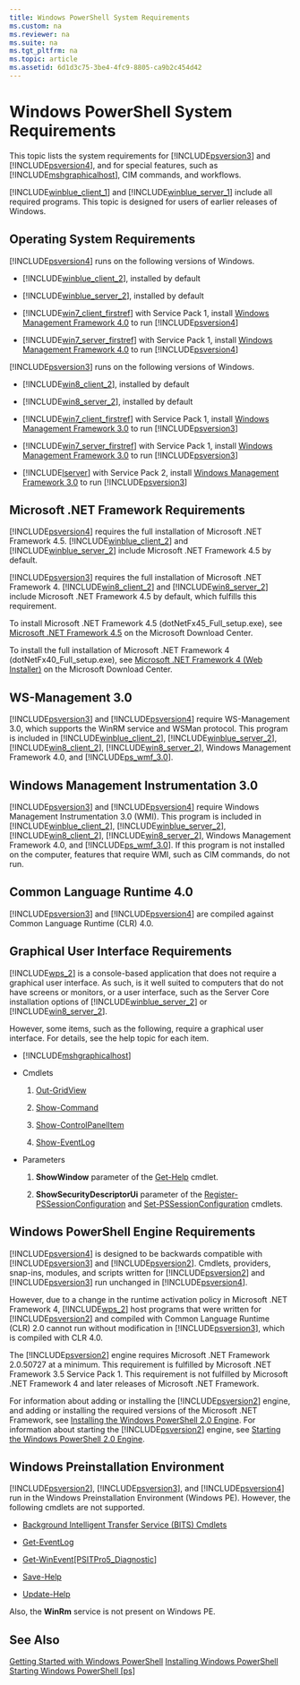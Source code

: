 ```yaml
---
title: Windows PowerShell System Requirements
ms.custom: na
ms.reviewer: na
ms.suite: na
ms.tgt_pltfrm: na
ms.topic: article
ms.assetid: 6d1d3c75-3be4-4fc9-8805-ca9b2c454d42
---
```

# Windows PowerShell System Requirements
This topic lists the system requirements for [!INCLUDE[psversion3](../Token/psversion3_md.md)] and [!INCLUDE[psversion4](../Token/psversion4_md.md)], and for special features, such as [!INCLUDE[mshgraphicalhost](../Token/mshgraphicalhost_md.md)], CIM commands, and workflows.

[!INCLUDE[winblue_client_1](../Token/winblue_client_1_md.md)] and [!INCLUDE[winblue_server_1](../Token/winblue_server_1_md.md)] include all required programs. This topic is designed for users of earlier releases of Windows.

## Operating System Requirements
[!INCLUDE[psversion4](../Token/psversion4_md.md)] runs on the following versions of Windows.

-   [!INCLUDE[winblue_client_2](../Token/winblue_client_2_md.md)], installed by default

-   [!INCLUDE[winblue_server_2](../Token/winblue_server_2_md.md)], installed by default

-   [!INCLUDE[win7_client_firstref](../Token/win7_client_firstref_md.md)] with Service Pack 1, install [Windows Management Framework 4.0](http://go.microsoft.com/fwlink/?LinkId=293881) to run [!INCLUDE[psversion4](../Token/psversion4_md.md)]

-   [!INCLUDE[win7_server_firstref](../Token/win7_server_firstref_md.md)] with Service Pack 1, install [Windows Management Framework 4.0](http://go.microsoft.com/fwlink/?LinkId=293881) to run [!INCLUDE[psversion4](../Token/psversion4_md.md)]

[!INCLUDE[psversion3](../Token/psversion3_md.md)] runs on the following versions of Windows.

-   [!INCLUDE[win8_client_2](../Token/win8_client_2_md.md)], installed by default

-   [!INCLUDE[win8_server_2](../Token/win8_server_2_md.md)], installed by default

-   [!INCLUDE[win7_client_firstref](../Token/win7_client_firstref_md.md)] with Service Pack 1, install [Windows Management Framework 3.0](http://www.microsoft.com/download/details.aspx?id=34595) to run [!INCLUDE[psversion3](../Token/psversion3_md.md)]

-   [!INCLUDE[win7_server_firstref](../Token/win7_server_firstref_md.md)] with Service Pack 1, install [Windows Management Framework 3.0](http://www.microsoft.com/download/details.aspx?id=34595) to run [!INCLUDE[psversion3](../Token/psversion3_md.md)]

-   [!INCLUDE[lserver](../Token/lserver_md.md)] with Service Pack 2, install [Windows Management Framework 3.0](http://www.microsoft.com/download/details.aspx?id=34595) to run [!INCLUDE[psversion3](../Token/psversion3_md.md)]

## Microsoft .NET Framework Requirements
[!INCLUDE[psversion4](../Token/psversion4_md.md)] requires the full installation of Microsoft .NET Framework 4.5. [!INCLUDE[winblue_client_2](../Token/winblue_client_2_md.md)] and [!INCLUDE[winblue_server_2](../Token/winblue_server_2_md.md)] include Microsoft .NET Framework 4.5 by default.

[!INCLUDE[psversion3](../Token/psversion3_md.md)] requires the full installation of Microsoft .NET Framework 4. [!INCLUDE[win8_client_2](../Token/win8_client_2_md.md)] and [!INCLUDE[win8_server_2](../Token/win8_server_2_md.md)] include Microsoft .NET Framework 4.5 by default, which fulfills this requirement.

To install Microsoft .NET Framework 4.5 (dotNetFx45\_Full\_setup.exe), see [Microsoft .NET Framework 4.5](http://go.microsoft.com/fwlink/?LinkID=242919) on the Microsoft Download Center.

To install the full installation of Microsoft .NET Framework 4 (dotNetFx40\_Full\_setup.exe), see [Microsoft .NET Framework 4 (Web Installer)](http://go.microsoft.com/fwlink/?LinkID=212931) on the Microsoft Download Center.

## WS\-Management 3.0
[!INCLUDE[psversion3](../Token/psversion3_md.md)] and [!INCLUDE[psversion4](../Token/psversion4_md.md)] require WS\-Management 3.0, which supports the WinRM service and WSMan protocol. This program is included in [!INCLUDE[winblue_client_2](../Token/winblue_client_2_md.md)], [!INCLUDE[winblue_server_2](../Token/winblue_server_2_md.md)], [!INCLUDE[win8_client_2](../Token/win8_client_2_md.md)], [!INCLUDE[win8_server_2](../Token/win8_server_2_md.md)], Windows Management Framework 4.0, and [!INCLUDE[ps_wmf_3.0](../Token/ps_wmf_3.0_md.md)].

## Windows Management Instrumentation 3.0
[!INCLUDE[psversion3](../Token/psversion3_md.md)] and [!INCLUDE[psversion4](../Token/psversion4_md.md)] require Windows Management Instrumentation 3.0 (WMI). This program is included in [!INCLUDE[winblue_client_2](../Token/winblue_client_2_md.md)], [!INCLUDE[winblue_server_2](../Token/winblue_server_2_md.md)], [!INCLUDE[win8_client_2](../Token/win8_client_2_md.md)], [!INCLUDE[win8_server_2](../Token/win8_server_2_md.md)], Windows Management Framework 4.0, and [!INCLUDE[ps_wmf_3.0](../Token/ps_wmf_3.0_md.md)]. If this program is not installed on the computer, features that require WMI, such as CIM commands, do not run.

## Common Language Runtime 4.0
[!INCLUDE[psversion3](../Token/psversion3_md.md)] and [!INCLUDE[psversion4](../Token/psversion4_md.md)] are compiled against Common Language Runtime (CLR) 4.0.

## Graphical User Interface Requirements
[!INCLUDE[wps_2](../Token/wps_2_md.md)] is a console\-based application that does not require a graphical user interface. As such, is it well suited to computers that do not have screens or monitors, or a user interface, such as the Server Core installation options of [!INCLUDE[winblue_server_2](../Token/winblue_server_2_md.md)] or [!INCLUDE[win8_server_2](../Token/win8_server_2_md.md)].

However, some items, such as the following, require a graphical user interface. For details, see the help topic for each item.

-   [!INCLUDE[mshgraphicalhost](../Token/mshgraphicalhost_md.md)]

-   Cmdlets

    1.  [Out-GridView](assetId:///70915a86-d753-464e-8349-cba02316154c)

    2.  [Show-Command](assetId:///65bba50b-91a8-49d5-80a2-a30fc684ba41)

    3.  [Show-ControlPanelItem](assetId:///0685d42c-37cc-498f-acf6-0ecfeb0cb162)

    4.  [Show-EventLog](assetId:///a3b0f5ad-0438-42c7-915b-d1b4793a431c)

-   Parameters

    1.  **ShowWindow** parameter of the [Get-Help](assetId:///1f46eeb4-49d7-4bec-bb29-395d9b42f54a) cmdlet.

    2.  **ShowSecurityDescriptorUi** parameter of the [Register-PSSessionConfiguration](assetId:///e9152ae2-bd6d-4056-9bc7-dc1893aa29ea) and [Set-PSSessionConfiguration](assetId:///b21fbad3-1759-4260-b206-dcb8431cd6ea) cmdlets.

## Windows PowerShell Engine Requirements
[!INCLUDE[psversion4](../Token/psversion4_md.md)] is designed to be backwards compatible with [!INCLUDE[psversion3](../Token/psversion3_md.md)] and [!INCLUDE[psversion2](../Token/psversion2_md.md)]. Cmdlets, providers, snap\-ins, modules, and scripts written for [!INCLUDE[psversion2](../Token/psversion2_md.md)] and [!INCLUDE[psversion3](../Token/psversion3_md.md)] run unchanged in [!INCLUDE[psversion4](../Token/psversion4_md.md)].

However, due to a change in the runtime activation policy in Microsoft .NET Framework 4, [!INCLUDE[wps_2](../Token/wps_2_md.md)] host programs that were written for [!INCLUDE[psversion2](../Token/psversion2_md.md)] and compiled with Common Language Runtime (CLR) 2.0 cannot run without modification in [!INCLUDE[psversion3](../Token/psversion3_md.md)], which is compiled with CLR 4.0.

The [!INCLUDE[psversion2](../Token/psversion2_md.md)] engine requires Microsoft .NET Framework 2.0.50727 at a minimum. This requirement is fulfilled by Microsoft .NET Framework 3.5 Service Pack 1. This requirement is not fulfilled by Microsoft .NET Framework 4 and later releases of Microsoft .NET Framework.

For information about adding or installing the [!INCLUDE[psversion2](../Token/psversion2_md.md)] engine, and adding or installing the required versions of the Microsoft .NET Framework, see [Installing the Windows PowerShell 2.0 Engine](../Topic/Installing-the-Windows-PowerShell-2.0-Engine.md). For information about starting the [!INCLUDE[psversion2](../Token/psversion2_md.md)] engine, see [Starting the Windows PowerShell 2.0 Engine](../Topic/Starting-the-Windows-PowerShell-2.0-Engine.md).

## Windows Preinstallation Environment
[!INCLUDE[psversion2](../Token/psversion2_md.md)], [!INCLUDE[psversion3](../Token/psversion3_md.md)], and [!INCLUDE[psversion4](../Token/psversion4_md.md)] run in the Windows Preinstallation Environment (Windows PE). However, the following cmdlets are not supported.

-   [Background Intelligent Transfer Service (BITS) Cmdlets](http://go.microsoft.com/fwlink/?LinkId=257514)

-   [Get-EventLog](assetId:///b4985b11-82bf-487d-928d-becd96fc0419)

-   [Get-WinEvent[PSITPro5_Diagnostic]](assetId:///5fe94870-ed6b-4ce2-9500-93846cc65c95)

-   [Save-Help](assetId:///aed94f90-b73f-4e25-a25d-7c18d9f161fa)

-   [Update-Help](assetId:///93e1d870-ace6-432b-8778-8920291d7545)

Also, the **WinRm** service is not present on Windows PE.

## See Also
[Getting Started with Windows PowerShell](../Topic/Getting-Started-with-Windows-PowerShell.md)
[Installing Windows PowerShell](../Topic/Installing-Windows-PowerShell.md)
[Starting Windows PowerShell [ps]](assetId:///8ec8c2d7-8e7c-4722-a3d2-498fe5739a8e)

